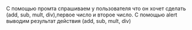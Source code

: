  С помощью промта спрашиваем у пользователя что он хочет сделать (add, sub, mult, div),первое число и второе число. С помощью alert выводим результат действия (add, sub, mult, div)